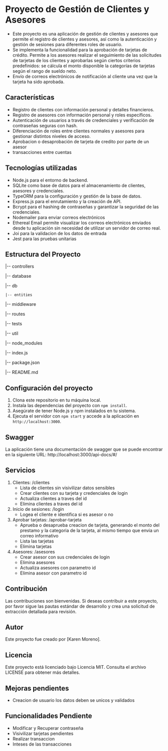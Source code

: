 # Proyecto de Gestión de Clientes y Asesores

- Este proyecto es una aplicación de gestión de clientes y asesores que permite el registro de clientes y asesores, así como la autenticación y gestión de sesiones para diferentes roles de usuario.
- Se implementa la funcionalidad para la aprobación de tarjetas de crédito. Permite a los asesores realizar el seguimiento de las solicitudes de tarjetas de los clientes y aprobarlas según ciertos criterios predefinidos: se cálcula el monto disponible la categorías de tarjetas según el rango de sueldo neto.
- Envío de correos electrónicos de notificación al cliente una vez que la tarjeta ha sido aprobada.


## Características

- Registro de clientes con información personal y detalles financieros.
- Registro de asesores con información personal y roles específicos.
- Autenticación de usuarios a través de credenciales y verificación de contraseñas seguras con hash.
- Diferenciación de roles entre clientes normales y asesores para gestionar distintos niveles de acceso.
- Aprobacion o desaprobación de tarjeta de credito por parte de un asesor
- transacciones entre cuentas

## Tecnologías utilizadas

- Node.js para el entorno de backend.
- SQLite como base de datos para el almacenamiento de clientes, asesores y credenciales.
- TypeORM para la configuración y gestión de la base de datos.
- Express.js para el enrutamiento y la creación de API.
- Bcrypt para el hashing de contraseñas y garantizar la seguridad de las credenciales.
- Nodemailer para enviar correos electrónicos
- Ethereal Email permite visualizar los correos electrónicos enviados desde tu aplicación sin necesidad de utilizar un servidor de correo real.
- Joi para la validacion de los datos de entrada
- Jest para las pruebas unitarias

## Estructura del Proyecto

|-- controllers

|-- database

|-- db

    |-- entities

|-- middleware

|-- routes

|-- tests

|-- util

|-- node_modules

|-- index.js

|-- package.json

|-- README.md


## Configuración del proyecto

1. Clona este repositorio en tu máquina local.
2. Instala las dependencias del proyecto con `npm install`.
3. Asegúrate de tener Node.js y npm instalados en tu sistema.
4. Ejecuta el servidor con `npm start` y accede a la aplicación en `http://localhost:3000`.


## Swagger

La aplicación tiene una documentación de swagger que se puede encontrar en la siguiente URL: http://localhost:3000/api-docs/#/

## Servicios 
1. Clientes: /clientes
    - Lista de clientes sin visivilizar datos sensibles
    - Crear clientes con su tarjeta y credenciales de login
    - Actualiza clientes a traves del id
    - Elimina clientes a traves del id
2. Inicio de sesiones: /login
    - Logea el cliente e identifica si es asesor o no
3. Aprobar tarjetas: /aprobar-tarjeta
    - Aprueba o desaprueba creacion de tarjeta, generando el monto del prestamo y la categoria de la tarjeta, al mismo tiempo que envia un correo informativo
    - Lista las tarjetas
    - Elimina tarjetas
4. Asesores: /asesores
    - Crear asesor con sus credenciales de login
    - Elimina asesores
    - Actualiza asesores con parametro id
    - Elimina asesor con parametro id

## Contribución

Las contribuciones son bienvenidas. Si deseas contribuir a este proyecto, por favor sigue las pautas estándar de desarrollo y crea una solicitud de extracción detallada para revisión.

## Autor

Este proyecto fue creado por [Karen Moreno].

## Licencia

Este proyecto está licenciado bajo Licencia MIT. Consulta el archivo LICENSE para obtener más detalles.


## Mejoras pendientes
- Creacion de usuario los datos deben se unicos y validados

## Funcionalidades Pendiente
- Modificar y Recuperar contraseña
- Visivilizar tarjetas pendientes
- Realizar transaccion
- Inteses de las transacciones